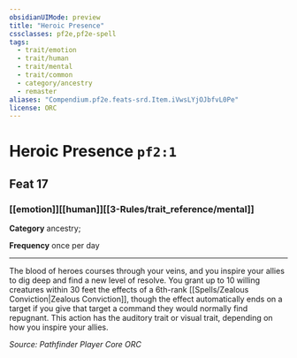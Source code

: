 ```yaml
---
obsidianUIMode: preview
title: "Heroic Presence"
cssclasses: pf2e,pf2e-spell
tags:
  - trait/emotion
  - trait/human
  - trait/mental
  - trait/common
  - category/ancestry
  - remaster
aliases: "Compendium.pf2e.feats-srd.Item.iVwsLYjOJbfvL0Pe"
license: ORC
---
```

# Heroic Presence `pf2:1`
## Feat 17
### [[emotion]][[human]][[3-Rules/trait_reference/mental]]

**Category** ancestry; 




**Frequency** once per day

* * *

The blood of heroes courses through your veins, and you inspire your allies to dig deep and find a new level of resolve. You grant up to 10 willing creatures within 30 feet the effects of a 6th-rank [[Spells/Zealous Conviction|Zealous Conviction]], though the effect automatically ends on a target if you give that target a command they would normally find repugnant. This action has the auditory trait or visual trait, depending on how you inspire your allies.

*Source: Pathfinder Player Core*
*ORC*